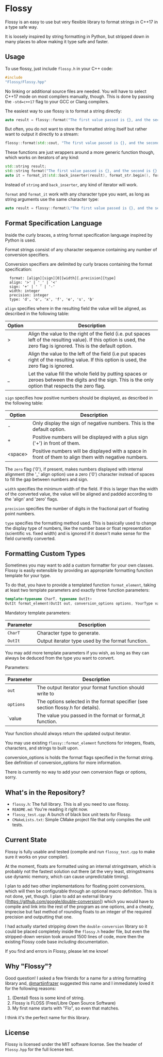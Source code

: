 # Flossy

Flossy is an easy to use but very flexible library to format strings in C++17 in
a type safe way.

It is loosely inspired by string formatting in Python, but stripped down in many
places to allow making it type safe and faster.

## Usage

To use flossy, just include `flossy.h` in your C++ code:

```c++
#include
"Flossy/Flossy.hpp"
```

No linking or additional source files are needed. You will have to select C++17
mode on most compilers manually, though. This is done by passing
the `-std=c++17`
flag to your GCC or Clang compilers.

The easiest way to use flossy is to format a string directly:

```c++
auto result = flossy::format("The first value passed is {}, and the second is {}!", 42, "foo");
```

But often, you do not want to store the formatted string itself but rather want
to output it directly to a stream:

```c++
flossy::format(std::cout, "The first value passed is {}, and the second is {}!", 42, "foo");
```

These functions are just wrappers around a more generic function though, which
works on iterators of any kind:

```c++
std::string result;
std::string format("The first value passed is {}, and the second is {}!");
auto it = format_it(std::back_inserter(result), format_str.begin(), format_str.end(), 42, "foo");
```

Instead of `string` and  `back_inserter`, any kind of iterator will work.

`format` and `format_it` work with any character type you want, as long as
string arguments use the same character type:

```c++
auto result = flossy::format(L"The first value passed is {}, and the second is {}!", 42, L"foo");
```

## Format Specification Language

Inside the curly braces, a string format specification language inspired by
Python is used.

Format strings consist of any character sequence containing any number of
conversion specifiers.

Conversion specifiers are delimited by curly braces containing the format
specification:

```
  format: [align][sign][0][width][.precision][type]
  align: '>' | '_' | '<'
  sign: '+' | ' ' | '-'
  width: integer
  precision: integer
  type: 'd', 'o', 'x', 'f', 'e', 's', 'b'
```

`align` specifies where in the resulting field the value will be aligned, as
described in the following table:

|Option|Description|
|---|---|
|>|Align the value to the right of the field (i.e. put spaces left of the resulting value). If this option is used, the zero flag is ignored. This is the default option.|
|<|Align the value to the left of the field (i.e put spaces right of the resulting value.  If this option is used, the zero flag is ignored.|
|_|Let the value fill the whole field by putting spaces or zeroes between the digits and the sign.  This is the only option that respects the zero flag.|


`sign` specifies how positive numbers should be displayed, as described in
the following table:

|Option|Description|
|---|---|
|-|Only display the sign of negative numbers. This is the default option.|
|+|Positive numbers will be displayed with a plus sign ('+') in front of them.|
|&lt;space&gt;|Positive numbers will be displayed with a space in front of them to align them with negative numbers.|

 
  The `zero` flag ('0'), if present, makes numbers displayed with internal
  alignment (the '_' align option) use a zero ('0') character instead of spaces
  to fill the gap between numbers and sign.

  `width` specifies the minimum width of the field. If this is larger than the
  width of the converted value, the value will be aligned and padded according
  to the 'align' and 'zero' flags.

  `precision` specifies the number of digits in the fractional part of floating
  point numbers.

  `type` specifies the formatting method used. This is basically used to change
  the display type of numbers, like the number base or float representation
  (scientific vs. fixed width) and is ignored if it doesn't make sense for the
  field currently converted.
  
## Formatting Custom Types

Sometimes you may want to add a custom formatter for your own classes. Flossy is
easily extensible by providing an appropriate formatting function template for
your type.

To do that, you have to provide a templated function `format_element`, taking at
least two template parameters and exactly three function parameters:

```c++
template<typename CharT, typename OutIt>
OutIt format_element(OutIt out, conversion_options options, YourType value);
```

Mandatory template parameters:

|Parameter|Description|
|---|---|
|`CharT`|Character type to generate.|
|`OutIt`|Output iterator type used by the format function.|

You may add more template parameters if you wish, as long as they can
always be deduced from the type you want to convert.

Parameters:

|Parameter|Description|
|---|---|
|`out`|The output iterator your format function should write to|
|`options`|The options selected in the format specifier (see section flossy.h for details).|
|`value|The value you passed in the format or format_it function.|

Your function should always return the updated output iterator.

You may use existing `flossy::format_element` functions for integers, floats,
characters, and strings to built upon.

conversion_options is holds the format flags specified in the format string.
See definition of conversion_options for more information.

There is currently no way to add your own conversion flags or options, sorry.

## What's in the Repository?

* `flossy.h`: The full library. This is all you need to use flossy.
* `README.md`: You're reading it right now.
* `flossy_test.cpp`: A bunch of black box unit tests for Flossy.
* `CMakeLists.txt`: Simple CMake project file that only compiles the unit tests.


## Current State

Flossy is fully usable and tested (compile and run `flossy_test.cpp` to make
sure it works on your compiler).

At the moment, floats are formatted using an internal stringstream, which is
probably not the fastest solution out there (at the very least, stringstreams
use dynamic memory, which can cause unpredictable timing).

I plan to add two other implementations for floating point conversions, which
will then be configurable through an optional macro definition. This is not
done, yet, though. I plan to add an external
library ([https://github.com/google/double-conversion])
which you would have to compile and link into the rest of the program as one
options, and a cheaty, imprecise but fast method of rounding floats to an
integer of the required precision and outputting that one.

I had actually started stripping down the `double-conversion` library so it
could be placed completely inside the `flossy.h` header file, but even the
stripped-down version took around 1500 lines of code, more then the existing
Flossy code base _including_ documentation.

If you find and errors in Flossy, please let me know!

## Why "Flossy"?

Good question! I asked a few friends for a name for a string formatting library
and, [@martijnfrazer](https://twitter.com/martijnfrazer) suggested this name and
I immediately loved it for the following reasons:

1. (Dental) floss is some kind of string.
2. Flossy is FLOSS (Free/Libre Open Source Software)
3. My first name starts with "Flo", so even that matches.

I think it's the perfect name for this library.

## License

Flossy is licensed under the MIT software license. See the header of
`Flossy.hpp` for the full license text.

